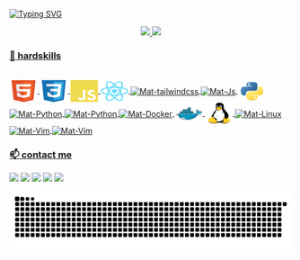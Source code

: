 [![Typing SVG](https://readme-typing-svg.herokuapp.com/?color=C6A76F&size=35&center=true&vCenter=true&width=1000&lines=HELLO,+MY+NAME+is+Mateus+Sousa+Martins;I'm+21+years+old;I+am+from+Juazeiro,+CE;Be+Welcome!+:%29)](https://git.io/typing-svg)


<div align="center">
  <a href="https://github.com/mateus-dev-me">
  <img height="180em" src="https://github-readme-stats.vercel.app/api?username=mateus-dev-me&show_icons=true&theme=onedark&include_all_commits=true&count_private=true"/>
  <img height="180em" src="https://github-readme-stats.vercel.app/api/top-langs/?username=mateus-dev-me&layout=compact&langs_count=7&theme=onedark"/>
</div>

### 🧠 hardskills
  
<div style="display: inline_block"><br>
  <img align="center" alt="Mat-HTML" height="40" width="50" src="https://raw.githubusercontent.com/devicons/devicon/master/icons/html5/html5-original.svg">
  <img align="center" alt="Mat-CSS" height="40" width="50" src="https://raw.githubusercontent.com/devicons/devicon/master/icons/css3/css3-original.svg">
 <img align="center" alt="Mat-Js" height="40" width="50"  src="https://raw.githubusercontent.com/devicons/devicon/master/icons/javascript/javascript-plain.svg">
 <img align="center" alt="Mat-React" height="40" width="50"  src="https://raw.githubusercontent.com/devicons/devicon/master/icons/react/react-original.svg">
 <img align="center" alt="Mat-tailwindcss" height="30" width="40" src="https://cdn.jsdelivr.net/gh/devicons/devicon/icons/tailwindcss/tailwindcss-plain.svg" />
 <img align="center" alt="Mat-Js" height="40" width="50"  src="https://cdn.jsdelivr.net/gh/devicons/devicon/icons/git/git-original.svg" />
  <img align="center" alt="Mat-Python" height="40" width="50"  src="https://raw.githubusercontent.com/devicons/devicon/master/icons/python/python-original.svg">
 <img align="center" alt="Mat-Python" height="40" width="50"  src="https://cdn.jsdelivr.net/gh/devicons/devicon/icons/flask/flask-original.svg" />
 <img align="center" alt="Mat-Python" height="40" width="50"  src="https://cdn.jsdelivr.net/gh/devicons/devicon/icons/fastapi/fastapi-plain.svg" />
 <img align="center" alt="Mat-Docker" height="40" width="50"  src="https://cdn.jsdelivr.net/gh/devicons/devicon/icons/postgresql/postgresql-original.svg" />
  <img align="center" alt="Mat-Docker" height="40" width="50"  src="https://raw.githubusercontent.com/devicons/devicon/master/icons/docker/docker-original.svg">
 <img align="center" alt="Mat-Linux" height="40" width="50"  src="https://raw.githubusercontent.com/devicons/devicon/master/icons/linux/linux-original.svg">
 <img align="center" alt="Mat-Linux" height="40" width="50" src="https://cdn.jsdelivr.net/gh/devicons/devicon/icons/bash/bash-plain.svg" />
 <img align="center" alt="Mat-Vim" height="40" width="50"   src="https://cdn.jsdelivr.net/gh/devicons/devicon/icons/vim/vim-original.svg" />
 <img align="center" alt="Mat-Vim" height="40" width="50"  src="https://cdn.jsdelivr.net/gh/devicons/devicon/icons/nginx/nginx-original.svg" />
<div/>
 
 ### 📫  contact me
  
<div> 
  <a href="https://www.instagram.com/invites/contact/?i=17vfjcguph2ov&utm_content=n1508a" target="_blank"><img src="https://img.shields.io/badge/-Instagram-%23E4405F?style=for-the-badge&logo=instagram&logoColor=white" target="_blank"></a>
 <a href="https://api.whatsapp.com/send?phone=5588996432295" target="_blank"><img src="https://img.shields.io/badge/-Whatsapp-%64381?style=for-the-badge&logo=whatsapp&logoColor=white" target="_blank"></a> 
 <a href="https://www.linkedin.com/in/mateus-martins-7a343a18a" target="_blank"><img src="https://img.shields.io/badge/-LinkedIn-%230077B5?style=for-the-badge&logo=linkedin&logoColor=white" target="_blank"></a>
 <a href="https://discord.gg/2TVdwAGk" target="_blank"><img src="https://img.shields.io/badge/Discord-7289DA?style=for-the-badge&logo=discord&logoColor=white" target="_blank"></a> 
  <a href = "mailto:mateusmartinsipu2@gmail.com"><img src="https://img.shields.io/badge/-Gmail-%23333?style=for-the-badge&logo=gmail&logoColor=white" target="_blank"></a> 
 
 
  ![Snake animation](https://github.com/Mateus-Sousa23/Mateus-Sousa23/blob/output/github-contribution-grid-snake.svg)
 
</div>
